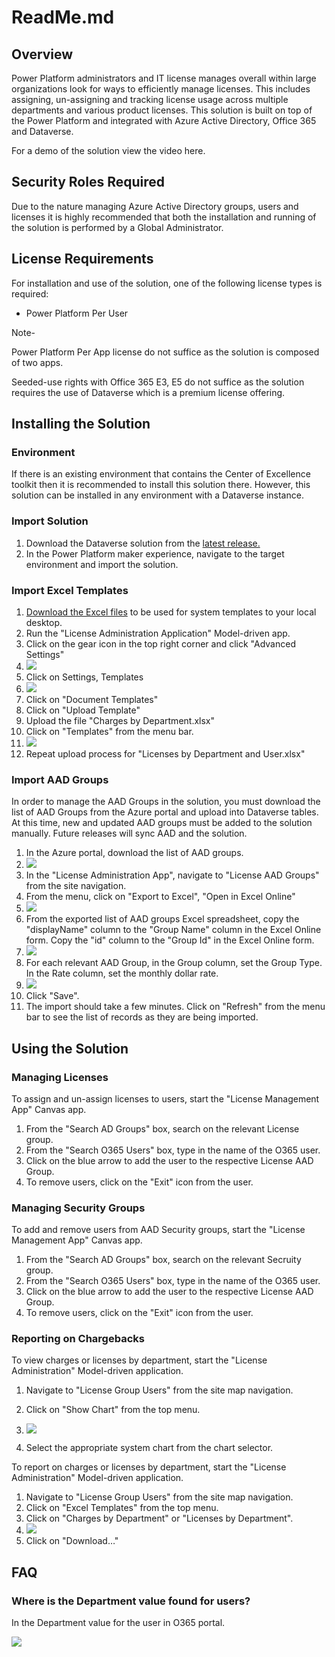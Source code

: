 # ReadMe.md

## Overview

Power Platform administrators and IT license manages overall within large organizations look for ways to efficiently manage licenses. This includes assigning, un-assigning and tracking license usage across multiple departments and various product licenses. This solution is built on top of the Power Platform and integrated with Azure Active Directory, Office 365 and Dataverse.

For a demo of the solution view the video here.

## Security Roles Required

Due to the nature managing Azure Active Directory groups, users and licenses it is highly recommended that both the installation and running of the solution is performed by a Global Administrator.

## License Requirements

For installation and use of the solution, one of the following license types is required:

- Power Platform Per User

Note-

Power Platform Per App license do not suffice as the solution is composed of two apps.

Seeded-use rights with Office 365 E3, E5 do not suffice as the solution requires the use of Dataverse which is a premium license offering.

## Installing the Solution

### Environment

If there is an existing environment that contains the Center of Excellence toolkit then it is recommended to install this solution there. However, this solution can be installed in any environment with a Dataverse instance.

### Import Solution

1. Download the Dataverse solution from the [latest release.](https://github.com/v7herman4/License-Management-and-Charge-Back/releases/download/v1.0.0.4/LicenseManagementSolution_1_0_0_4_managed.zip)
2. In the Power Platform maker experience, navigate to the target environment and import the solution.

### Import Excel Templates

1. [Download the Excel files](https://github.com/v7herman4/License-Management-and-Charge-Back/blob/main/ExcelTemplates.zip) to be used for system templates to your local desktop.
2. Run the "License Administration Application" Model-driven app.
3. Click on the gear icon in the top right corner and click "Advanced Settings"
4. ![](RackMultipart20220823-1-4045ik_html_b506396e4d3b5513.png)
5. Click on Settings, Templates
6. ![](RackMultipart20220823-1-4045ik_html_76b579449ba2281.png)
7. Click on "Document Templates"
8. Click on "Upload Template"
9. Upload the file "Charges by Department.xlsx"
10. Click on "Templates" from the menu bar.
11. ![](RackMultipart20220823-1-4045ik_html_8804bc4ce3d80022.png)
12. Repeat upload process for "Licenses by Department and User.xlsx"

### Import AAD Groups

 In order to manage the AAD Groups in the solution, you must download the list of AAD Groups from the Azure portal and upload into Dataverse tables. At this time, new and updated AAD groups must be added to the solution manually. Future releases will sync AAD and the solution.

1. In the Azure portal, download the list of AAD groups.
2. ![](RackMultipart20220823-1-4045ik_html_32356c502201e926.png)
3. In the "License Administration App", navigate to "License AAD Groups" from the site navigation.
4. From the menu, click on "Export to Excel", "Open in Excel Online"
5. ![](RackMultipart20220823-1-4045ik_html_76d1439006cc9a7f.png)
6. From the exported list of AAD groups Excel spreadsheet, copy the "displayName" column to the "Group Name" column in the Excel Online form. Copy the "id" column to the "Group Id" in the Excel Online form.
7. ![](RackMultipart20220823-1-4045ik_html_d17acca4469c449a.png)
8. For each relevant AAD Group, in the Group column, set the Group Type. In the Rate column, set the monthly dollar rate.
9. ![](RackMultipart20220823-1-4045ik_html_981c8b3e004716e9.png)
10. Click "Save".
11. The import should take a few minutes. Click on "Refresh" from the menu bar to see the list of records as they are being imported.

## Using the Solution

### Managing Licenses

To assign and un-assign licenses to users, start the "License Management App" Canvas app.

1. From the "Search AD Groups" box, search on the relevant License group.
2. From the "Search O365 Users" box, type in the name of the O365 user.
3. Click on the blue arrow to add the user to the respective License AAD Group.
4. To remove users, click on the "Exit" icon from the user.

### Managing Security Groups

To add and remove users from AAD Security groups, start the "License Management App" Canvas app.

1. From the "Search AD Groups" box, search on the relevant Secruity group.
2. From the "Search O365 Users" box, type in the name of the O365 user.
3. Click on the blue arrow to add the user to the respective License AAD Group.
4. To remove users, click on the "Exit" icon from the user.

### Reporting on Chargebacks

To view charges or licenses by department, start the "License Administration" Model-driven application.

1. Navigate to "License Group Users" from the site map navigation.
2. Click on "Show Chart" from the top menu.
3. ![](RackMultipart20220823-1-4045ik_html_6a84541e922e73a3.png)

1. Select the appropriate system chart from the chart selector.

To report on charges or licenses by department, start the "License Administration" Model-driven application.

1. Navigate to "License Group Users" from the site map navigation.
2. Click on "Excel Templates" from the top menu.
3. Click on "Charges by Department" or "Licenses by Department".
4. ![](RackMultipart20220823-1-4045ik_html_1655895d2f04fb04.png)
5. Click on "Download…"

## FAQ

### Where is the Department value found for users?

In the Department value for the user in O365 portal.

![](RackMultipart20220823-1-4045ik_html_57b86b75b6ec2713.png)
